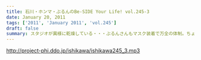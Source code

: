 ```yaml
---
title: 石川・ホンマ・ぶるんのBe-SIDE Your Life! vol.245-3
date: January 20, 2011
tags: ['2011', 'January 2011', 'vol.245']
draft: false
summary: スタジオが異様に乾燥している・・・ぶるんさんもマスク装着で万全の体制。ちょいちょい出てくる弊社のビーチさん曰く、ぶるんさんのメールの読み方は「輩っぽくて最高！！！」と珍しく今日は絶賛していました。NAMAE
---
```


http://project-phi.ddo.jp/ishikawa/ishikawa245_3.mp3